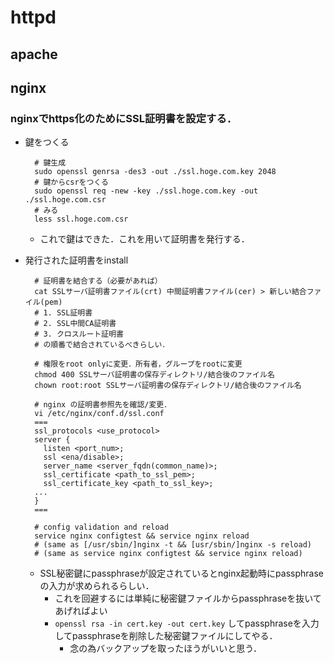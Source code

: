 # httpd

## apache

## nginx

### nginxでhttps化のためにSSL証明書を設定する．
  - 鍵をつくる
    ```
      # 鍵生成
      sudo openssl genrsa -des3 -out ./ssl.hoge.com.key 2048
      # 鍵からcsrをつくる
      sudo openssl req -new -key ./ssl.hoge.com.key -out ./ssl.hoge.com.csr
      # みる
      less ssl.hoge.com.csr
    ```
    - これで鍵はできた．これを用いて証明書を発行する．

  - 発行された証明書をinstall
    ```
      # 証明書を結合する（必要があれば）
      cat SSLサーバ証明書ファイル(crt) 中間証明書ファイル(cer) > 新しい結合ファイル(pem)
      # 1. SSL証明書
      # 2. SSL中間CA証明書
      # 3. クロスルート証明書
      # の順番で結合されているべきらしい．

      # 権限をroot onlyに変更．所有者，グループをrootに変更
      chmod 400 SSLサーバ証明書の保存ディレクトリ/結合後のファイル名
      chown root:root SSLサーバ証明書の保存ディレクトリ/結合後のファイル名

      # nginx の証明書参照先を確認/変更．
      vi /etc/nginx/conf.d/ssl.conf
      ===
      ssl_protocols <use_protocol>
      server {
        listen <port_num>;
        ssl <ena/disable>;
        server_name <server_fqdn(common_name)>;
        ssl_certificate <path_to_ssl_pem>;
        ssl_certificate_key <path_to_ssl_key>;
      ...
      }
      ===

      # config validation and reload
      service nginx configtest && service nginx reload
      # (same as [/usr/sbin/]nginx -t && [usr/sbin/]nginx -s reload)
      # (same as service nginx configtest && service nginx reload)

    ```
    - SSL秘密鍵にpassphraseが設定されているとnginx起動時にpassphraseの入力が求められるらしい．
      - これを回避するには単純に秘密鍵ファイルからpassphraseを抜いてあげればよい
      - `openssl rsa -in cert.key -out cert.key` してpassphraseを入力してpassphraseを削除した秘密鍵ファイルにしてやる．
        - 念の為バックアップを取ったほうがいいと思う．